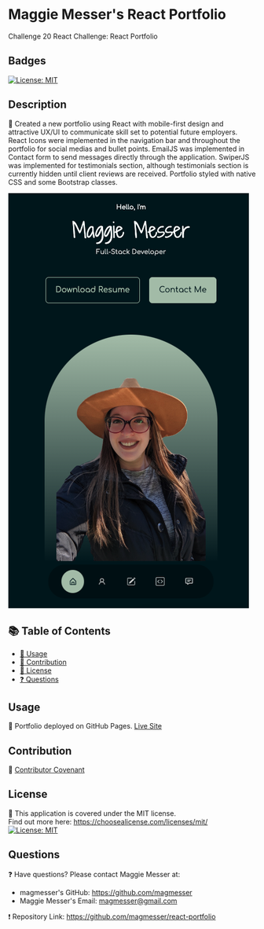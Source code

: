   # Maggie Messer's React Portfolio
  Challenge 20 React Challenge: React Portfolio

  ## Badges
  [![License: MIT](https://img.shields.io/badge/License-MIT-yellow.svg)](https://opensource.org/licenses/MIT)

  ## Description
  🔮 Created a new portfolio using React with mobile-first design and attractive UX/UI to communicate skill set to potential future employers. React Icons were implemented in the navigation bar and throughout the portfolio for social medias and bullet points. EmailJS was implemented in Contact form to send messages directly through the application.  SwiperJS was implemented for testimonials section, although testimonials section is currently hidden until client reviews are received. Portfolio styled with native CSS and some Bootstrap classes.    

  ![Screenshot of the Header section](./src/assets/readmeScreenshot.png)

  ## 📚 Table of Contents
  * [🎢 Usage](#usage)
  * [🚧 Contribution](#contribution)
  * [🔑 License](#license)
  * [❓ Questions](#questions)
  
  ## Usage 
  🎢 Portfolio deployed on GitHub Pages. [Live Site](https://magmesser.github.io/react-portfolio/)

  ## Contribution 
  🚧 [Contributor Covenant](https://www.contributor-covenant.org/) <br> 

  ## License
  🔑 This application is covered under the MIT license.  <br> 
      Find out more here: https://choosealicense.com/licenses/mit/ <br>
      [![License: MIT](https://img.shields.io/badge/License-MIT-yellow.svg)](https://opensource.org/licenses/MIT)

  ## Questions
  ❓ Have questions? Please contact Maggie Messer at: <br>
  * magmesser's GitHub: https://github.com/magmesser <br> 
  * Maggie Messer's Email: magmesser@gmail.com <br>
  
  ❗ Repository Link: https://github.com/magmesser/react-portfolio
